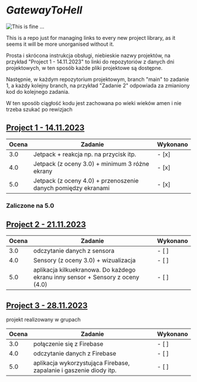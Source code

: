 # *GatewayToHell*

![This is fine ...](https://media.giphy.com/media/2UCt7zbmsLoCXybx6t/giphy.gif)

This is a repo just for managing links to every new project library, as it seems it will be more unorganised without it.

Prosta i skrócona instrukcja obsługi, niebieskie nazwy projektów, na przykład "Project 1 - 14.11.2023" to linki do repozytoriów z danych dni projektowych, w ten sposób każde pliki projektowe są dostępne.

Następnie, w każdym repozytorium projektowym, branch "main" to zadanie 1, a każdy kolejny branch, na przykład "Zadanie 2" odpowiada za zmianiony kod do kolejnego zadania.

W ten sposób ciągłość kodu jest zachowana po wieki wieków amen i nie trzeba szukać po rewizjach

## [Project 1 - 14.11.2023](https://github.com/Buczixo/Projekt1)
|Ocena|Zadanie|Wykonano|
|---|---|---|
|3.0|Jetpack + reakcja np. na przycisk itp.|- [x]|
|4.0|Jetpack (z oceny 3.0) + minimum 3 różne ekrany|- [x]|
|5.0|Jetpack (z oceny 4.0) + przenoszenie danych pomiędzy ekranami|- [x]|

### Zaliczone na 5.0

## [Project 2 - 21.11.2023](https://github.com/Buczixo/Projekt2)
|Ocena|Zadanie|Wykonano|
|---|---|---|
|3.0|odczytanie danych z sensora|- [ ]|
|4.0|Sensory (z oceny 3.0) + wizualizacja|- [ ]|
|5.0|aplikacja kilkuekranowa. Do każdego ekranu inny sensor + Sensory z oceny (4.0)|- [ ]|


## [Project 3 - 28.11.2023](brakLinku)
projekt realizowany w grupach

|Ocena|Zadanie|Wykonano|
|---|---|---|
|3.0|połączenie się z Firebase|- [ ]|
|4.0|odczytanie danych z Firebase|- [ ]|
|5.0|aplikacja wykorzystująca Firebase, zapalanie i gaszenie diody itp. |- [ ]|

